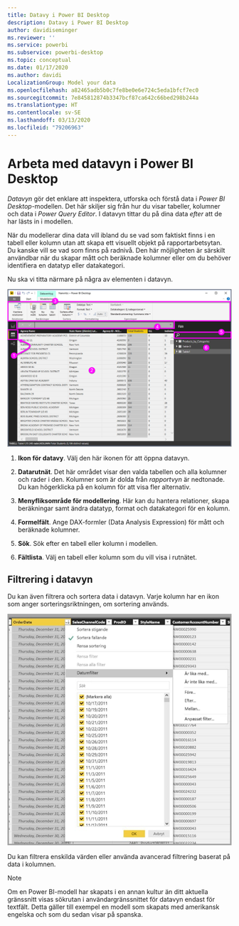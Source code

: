 ```yaml
---
title: Datavy i Power BI Desktop
description: Datavy i Power BI Desktop
author: davidiseminger
ms.reviewer: ''
ms.service: powerbi
ms.subservice: powerbi-desktop
ms.topic: conceptual
ms.date: 01/17/2020
ms.author: davidi
LocalizationGroup: Model your data
ms.openlocfilehash: a82465adb5b0c7fe8be0e6e724c5eda1bfcf7ec0
ms.sourcegitcommit: 7e845812874b3347bcf87ca642c66bed298b244a
ms.translationtype: HT
ms.contentlocale: sv-SE
ms.lasthandoff: 03/13/2020
ms.locfileid: "79206963"
---
```

# <a name="work-with-data-view-in-power-bi-desktop"></a>Arbeta med datavyn i Power BI Desktop

*Datavyn* gör det enklare att inspektera, utforska och förstå data i *Power BI Desktop*-modellen. Det här skiljer sig från hur du visar tabeller, kolumner och data i *Power Query Editor*. I datavyn tittar du på dina data *efter* att de har lästs in i modellen.

När du modellerar dina data vill ibland du se vad som faktiskt finns i en tabell eller kolumn utan att skapa ett visuellt objekt på rapportarbetsytan. Du kanske vill se vad som finns på radnivå. Den här möjligheten är särskilt användbar när du skapar mått och beräknade kolumner eller om du behöver identifiera en datatyp eller datakategori.

Nu ska vi titta närmare på några av elementen i datavyn.

![Datavy i Power BI Desktop](media/desktop-data-view/dataview_fullscreen.png)

1. **Ikon för datavy**. Välj den här ikonen för att öppna datavyn.

2. **Datarutnät**. Det här området visar den valda tabellen och alla kolumner och rader i den. Kolumner som är dolda från *rapportvyn* är nedtonade. Du kan högerklicka på en kolumn för att visa fler alternativ.

3. **Menyfliksområde för modellering**. Här kan du hantera relationer, skapa beräkningar samt ändra datatyp, format och datakategori för en kolumn.

4. **Formelfält**. Ange DAX-formler (Data Analysis Expression) för mått och beräknade kolumner.

5. **Sök**. Sök efter en tabell eller kolumn i modellen.

6. **Fältlista**. Välj en tabell eller kolumn som du vill visa i rutnätet.

## <a name="filtering-in-data-view"></a>Filtrering i datavyn

Du kan även filtrera och sortera data i datavyn. Varje kolumn har en ikon som anger sorteringsriktningen, om sortering används.

![Sortera och filtrera i datavyn i Power BI Desktop](media/desktop-data-view/dataview_sort-and-filter.png)

Du kan filtrera enskilda värden eller använda avancerad filtrering baserat på data i kolumnen.

> [!NOTE]
> Om en Power BI-modell har skapats i en annan kultur än ditt aktuella gränssnitt visas sökrutan i användargränssnittet för datavyn endast för textfält. Detta gäller till exempel en modell som skapats med amerikansk engelska och som du sedan visar på spanska.
